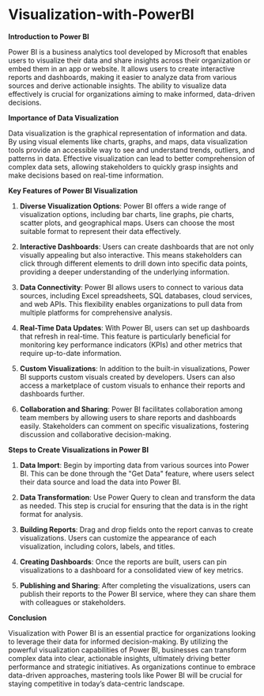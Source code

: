 # Visualization-with-PowerBI


**Introduction to Power BI**

Power BI is a business analytics tool developed by Microsoft that enables users to visualize their data and share insights across their organization or embed them in an app or website. It allows users to create interactive reports and dashboards, making it easier to analyze data from various sources and derive actionable insights. The ability to visualize data effectively is crucial for organizations aiming to make informed, data-driven decisions.

**Importance of Data Visualization**

Data visualization is the graphical representation of information and data. By using visual elements like charts, graphs, and maps, data visualization tools provide an accessible way to see and understand trends, outliers, and patterns in data. Effective visualization can lead to better comprehension of complex data sets, allowing stakeholders to quickly grasp insights and make decisions based on real-time information.

**Key Features of Power BI Visualization**

1. **Diverse Visualization Options**: Power BI offers a wide range of visualization options, including bar charts, line graphs, pie charts, scatter plots, and geographical maps. Users can choose the most suitable format to represent their data effectively.

2. **Interactive Dashboards**: Users can create dashboards that are not only visually appealing but also interactive. This means stakeholders can click through different elements to drill down into specific data points, providing a deeper understanding of the underlying information.

3. **Data Connectivity**: Power BI allows users to connect to various data sources, including Excel spreadsheets, SQL databases, cloud services, and web APIs. This flexibility enables organizations to pull data from multiple platforms for comprehensive analysis.

4. **Real-Time Data Updates**: With Power BI, users can set up dashboards that refresh in real-time. This feature is particularly beneficial for monitoring key performance indicators (KPIs) and other metrics that require up-to-date information.

5. **Custom Visualizations**: In addition to the built-in visualizations, Power BI supports custom visuals created by developers. Users can also access a marketplace of custom visuals to enhance their reports and dashboards further.

6. **Collaboration and Sharing**: Power BI facilitates collaboration among team members by allowing users to share reports and dashboards easily. Stakeholders can comment on specific visualizations, fostering discussion and collaborative decision-making.

**Steps to Create Visualizations in Power BI**

1. **Data Import**: Begin by importing data from various sources into Power BI. This can be done through the "Get Data" feature, where users select their data source and load the data into Power BI.

2. **Data Transformation**: Use Power Query to clean and transform the data as needed. This step is crucial for ensuring that the data is in the right format for analysis.

3. **Building Reports**: Drag and drop fields onto the report canvas to create visualizations. Users can customize the appearance of each visualization, including colors, labels, and titles.

4. **Creating Dashboards**: Once the reports are built, users can pin visualizations to a dashboard for a consolidated view of key metrics.

5. **Publishing and Sharing**: After completing the visualizations, users can publish their reports to the Power BI service, where they can share them with colleagues or stakeholders.

**Conclusion**

Visualization with Power BI is an essential practice for organizations looking to leverage their data for informed decision-making. By utilizing the powerful visualization capabilities of Power BI, businesses can transform complex data into clear, actionable insights, ultimately driving better performance and strategic initiatives. As organizations continue to embrace data-driven approaches, mastering tools like Power BI will be crucial for staying competitive in today’s data-centric landscape.
